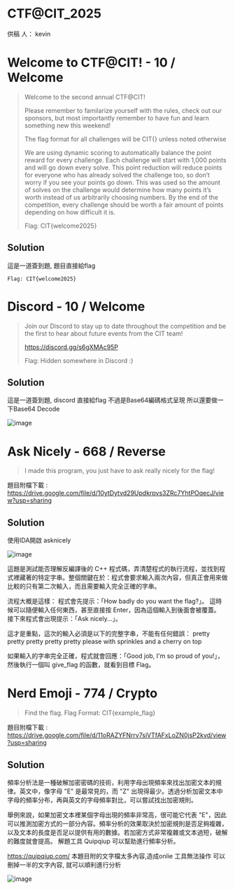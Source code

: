 # CTF@CIT_2025

 供稿 人： kevin 
# Welcome to CTF@CIT! - 10  / Welcome
 
> Welcome to the second annual CTF@CIT!
> 
> Please remember to familarize yourself with the rules, check out our sponsors, but most importantly remember to have fun and learn something new this weekend!
> 
> The flag format for all challenges will be CIT{} unless noted otherwise
> 
> We are using dynamic scoring to automatically balance the point reward for every challenge. Each challenge will start with 1,000 points and will go down every solve. This point reduction will reduce points for everyone who has already solved the challenge too, so don’t worry if you see your points go down. This was used so the amount of solves on the challenge would determine how many points it’s worth instead of us arbitrarily choosing numbers. By the end of the competition, every challenge should be worth a fair amount of points depending on how difficult it is.
> 
> Flag: CIT{welcome2025} 
## Solution
這是一道簽到題, 題目直接給flag

```
Flag: CIT{welcome2025} 
```

# Discord - 10  / Welcome
 
> Join our Discord to stay up to date throughout the competition and be the first to hear about future events from the CIT team!
> 
> https://discord.gg/s6gXMAc95P
> 
> Flag: Hidden somewhere in Discord :)

## Solution
這是一道簽到題, discord 直接給flag
不過是Base64編碼格式呈現
所以還要做一下Base64 Decode 

![image](https://hackmd.io/_uploads/Bktk6u3kxl.png)


# Ask Nicely - 668  / Reverse
  
>  I made this program, you just have to ask really nicely for the flag!
 
題目附檔下載 :
https://drive.google.com/file/d/10ytDytvd29Updkrpvs3ZRc7YhtPOqecJ/view?usp=sharing

## Solution
使用IDA開啟 asknicely 

![image](https://hackmd.io/_uploads/rk1Ubthygx.png)

 
這題是測試能否理解反編譯後的 C++ 程式碼，弄清楚程式的執行流程，並找到程式裡藏著的特定字串。整個關鍵在於：程式會要求輸入兩次內容，但真正會用來做比較的只有第二次輸入，而且需要輸入完全正確的字串。

流程大概是這樣：
程式會先提示：「How badly do you want the flag?」。
這時候可以隨便輸入任何東西，甚至直接按 Enter，因為這個輸入到後面會被覆蓋。
接下來程式會出現提示：「Ask nicely...」。

這才是重點，這次的輸入必須是以下的完整字串，不能有任何錯誤： pretty pretty pretty pretty pretty please with sprinkles and a cherry on top

如果輸入的字串完全正確，程式就會回應：「Good job, I'm so proud of you!」，然後執行一個叫 give_flag 的函數，就看到目標 Flag。



# Nerd Emoji - 774  / Crypto
  
> Find the flag.
> Flag Format: CIT{example_flag} 

題目附檔下載 :
 https://drive.google.com/file/d/11oRAZYFNrrv7siVTfAFxLoZN0jsP2kvd/view?usp=sharing
 

## Solution
頻率分析法是一種破解加密密碼的技術，利用字母出現頻率來找出加密文本的規律。英文中，像字母 "E" 是最常見的，而 "Z" 出現得最少。透過分析加密文本中字母的頻率分布，再與英文的字母頻率對比，可以嘗試找出加密規則。

舉例來說，如果加密文本裡某個字母出現的頻率非常高，很可能它代表 "E"，因此可以推測加密方式的一部分內容。頻率分析的效果取決於加密規則是否足夠複雜，以及文本的長度是否足以提供有用的數據。若加密方式非常複雜或文本過短，破解的難度就會提高。
解題工具 Quipqiup 可以幫助進行頻率分析。

https://quipqiup.com/
本題目附的文字檔太多內容,造成onlie 工具無法操作
可以刪掉一半的文字內容, 就可以順利進行分析

![image](https://hackmd.io/_uploads/rJ9pmK2Jge.png)
